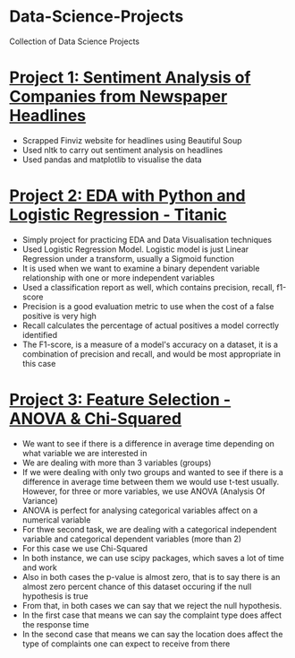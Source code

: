 # Data-Science-Projects
Collection of Data Science Projects

# [Project 1: Sentiment Analysis of Companies from Newspaper Headlines](https://github.com/Jlod95/Data-Science-Projects)
* Scrapped Finviz website for headlines using Beautiful Soup
* Used nltk to carry out sentiment analysis on headlines
* Used pandas and matplotlib to visualise the data

# [Project 2: EDA with Python and Logistic Regression - Titanic](https://github.com/Jlod95/Data-Science-Projects/blob/main/EDA%20with%20Python%20and%20Logistic%20Regression%20-%20Titanic.ipynb)
* Simply project for practicing EDA and Data Visualisation techniques
* Used Logistic Regression Model. Logistic model is just Linear Regression under a transform, usually a Sigmoid function
* It is used when we want to examine a binary dependent variable relationship with one or more independent variables
* Used a classification report as well, which contains precision, recall, f1-score
* Precision is a good evaluation metric to use when the cost of a false positive is very high
* Recall calculates the percentage of actual positives a model correctly identified
* The  F1-score, is a measure of a model's accuracy on a dataset, it is a combination of precision and recall, and would be most appropriate in this case

# [Project 3: Feature Selection - ANOVA & Chi-Squared](https://github.com/Jlod95/Data-Science-Projects/blob/main/Project%203%20-%20Feature%20Selection%20-%20ANOVA%20%26%20Chi-Squared.ipynb)
* We want to see if there is a difference in average time depending on what variable we are interested in
* We are dealing with more than 3 variables (groups)
* If we were dealing with only two groups and wanted to see if there is a difference in average time between them we would use t-test usually. However, for three or more variables, we use ANOVA (Analysis Of Variance) 
* ANOVA is perfect for analysing categorical variables affect on a numerical variable
* For thwe second task, we are dealing with a categorical independent variable and categorical dependent variables (more than 2)
* For this case we use Chi-Squared
* In both instance, we can use scipy packages, which saves a lot of time and work
* Also in both cases the p-value is almost zero, that is to say there is an almost zero percent chance of this dataset occuring if the null hypothesis is true
* From that, in both cases we can say that we reject the null hypothesis. 
* In the first case that means we can say the complaint type does affect the response time
* In the second case that means we can say the location does affect the type of complaints one can expect to receive from there
